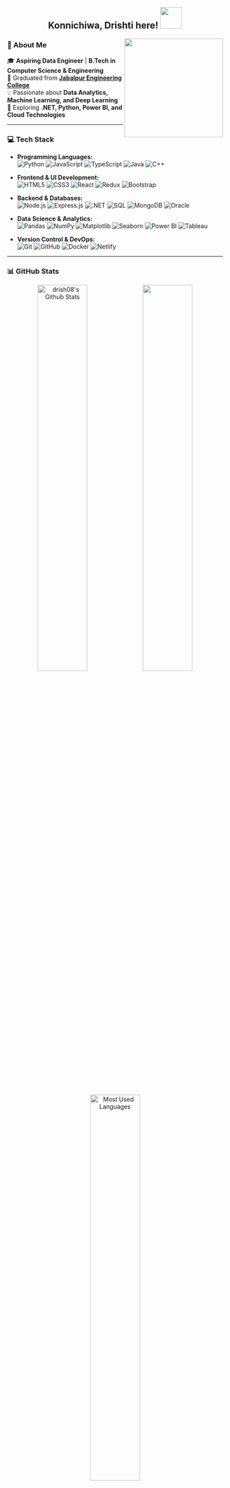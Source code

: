 <h2 align="center">Konnichiwa, Drishti here! <img src="https://media.giphy.com/media/mGcNjsfWAjY5AEZNw6/giphy.gif" width="50"></h2>

<img align='right' src="https://media.giphy.com/media/ieyl9zmCjO4b4t6qoY/giphy.gif" width="230">

### 🚀 About Me
🎓 **Aspiring Data Engineer** | **B.Tech in Computer Science & Engineering**   
🏫 Graduated from **[Jabalpur Engineering College](https://www.jecjabalpur.ac.in/)**  
💡 Passionate about **Data Analytics, Machine Learning, and Deep Learning**  
📌 Exploring **.NET, Python, Power BI, and Cloud Technologies**  

---

### 💻 Tech Stack

- **Programming Languages:**  
  ![Python](https://img.shields.io/badge/-Python-333333?style=flat&logo=python)
  ![JavaScript](https://img.shields.io/badge/-JavaScript-333333?style=flat&logo=javascript)
  ![TypeScript](https://img.shields.io/badge/-TypeScript-333333?style=flat&logo=typescript)
  ![Java](https://img.shields.io/badge/-Java-333333?style=flat&logo=java)
  ![C++](https://img.shields.io/badge/-C++-333333?style=flat&logo=C%2B%2B)

- **Frontend & UI Development:**  
  ![HTML5](https://img.shields.io/badge/-HTML5-333333?style=flat&logo=HTML5)
  ![CSS3](https://img.shields.io/badge/-CSS3-333333?style=flat&logo=CSS3)
  ![React](https://img.shields.io/badge/-React-333333?style=flat&logo=react)
  ![Redux](https://img.shields.io/badge/-Redux-333333?style=flat&logo=redux)
  ![Bootstrap](https://img.shields.io/badge/-Bootstrap-333333?style=flat&logo=bootstrap)

- **Backend & Databases:**  
  ![Node.js](https://img.shields.io/badge/-Node.js-333333?style=flat&logo=node.js)
  ![Express.js](https://img.shields.io/badge/-Express.js-333333?style=flat&logo=express)
  ![.NET](https://img.shields.io/badge/-.NET-333333?style=flat&logo=dotnet)
  ![SQL](https://img.shields.io/badge/-SQL-333333?style=flat&logo=mysql)
  ![MongoDB](https://img.shields.io/badge/-MongoDB-333333?style=flat&logo=mongodb)
  ![Oracle](https://img.shields.io/badge/-OracleDB-333333?style=flat&logo=oracle)

- **Data Science & Analytics:**  
  ![Pandas](https://img.shields.io/badge/-Pandas-333333?style=flat&logo=pandas)
  ![NumPy](https://img.shields.io/badge/-NumPy-333333?style=flat&logo=numpy)
  ![Matplotlib](https://img.shields.io/badge/-Matplotlib-333333?style=flat&logo=matplotlib)
  ![Seaborn](https://img.shields.io/badge/-Seaborn-333333?style=flat&logo=seaborn)
  ![Power BI](https://img.shields.io/badge/-PowerBI-333333?style=flat&logo=powerbi)
  ![Tableau](https://img.shields.io/badge/-Tableau-333333?style=flat&logo=tableau)

- **Version Control & DevOps:**  
  ![Git](https://img.shields.io/badge/-Git-333333?style=flat&logo=git)
  ![GitHub](https://img.shields.io/badge/-GitHub-333333?style=flat&logo=github)
  ![Docker](https://img.shields.io/badge/-Docker-333333?style=flat&logo=docker)
  ![Netlify](https://img.shields.io/badge/-Netlify-333333?style=flat&logo=netlify)

---

### 📊 GitHub Stats  
<div align="center">
  <img width="48%" src="https://github-readme-stats.vercel.app/api?username=drish08&theme=dracula&show_icons=true" alt="drish08's Github Stats"/>
  <img width="48%" src="https://github-readme-streak-stats.herokuapp.com/?user=drish08&theme=dracula&show_icons=true" />
  <p align="center">
    <img width="48%" src="https://github-readme-stats.vercel.app/api/top-langs/?username=drish08&layout=compact&theme=dracula&show_icons=true" alt="Most Used Languages"/>
  </p>
</div>

---

### 🌟 Fun Facts
- 🌱 I’m currently learning **Data Engineering & Analytics**
- 💬 Ask me about **Python, Machine Learning, .NET, Power BI**
- 🎯 Currently doing **#100DaysOfCode focused on Python & Data Analytics**
- ⚡ Fun fact: I binge-watch anime at **2x speed** ⚡

---

### 📬 Connect with Me  
<p align="center">
<a href="https://github.com/drish08" target="_blank">
  <img src="https://img.shields.io/badge/GitHub-%2324292e.svg?&style=for-the-badge&logo=github&logoColor=white" alt="GitHub" />
</a>
<a href="https://www.linkedin.com/in/drishtirana1011/" target="_blank">
  <img src="https://img.shields.io/badge/LinkedIn-%230077B5.svg?&style=for-the-badge&logo=linkedin&logoColor=white" alt="LinkedIn" />
</a>
<a href="mailto:drishtirana1011@gmail.com" target="_blank">
  <img src="https://img.shields.io/badge/Gmail-D14836?style=for-the-badge&logo=gmail&logoColor=white" alt="Gmail" />
</a>
<a href="https://twitter.com/DrishtiRana14" target="_blank">
  <img src="https://img.shields.io/badge/Twitter-1DA1F2?style=for-the-badge&logo=twitter&logoColor=white" alt="Twitter" />
</a>
<a href="https://open.spotify.com/user/315uczueixqj7aq732637n5abvha" target="_blank">
  <img src="https://img.shields.io/badge/Spotify-1ED760?&style=for-the-badge&logo=spotify&logoColor=white" alt="Spotify" />
</a>
</p>

<p align="center">
<img src="https://komarev.com/ghpvc/?username=drish08" alt="Profile Views" />
</p>
